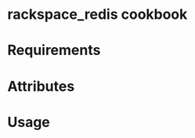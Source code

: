 rackspace_redis cookbook
===========

Requirements
============

Attributes
==========

Usage
=====

